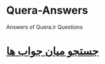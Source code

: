 # Quera-Answers
Answers of Quera.ir Questions

# [جستجو میان جواب ها](https://ahmadrezadl.github.io/Quera-Answers/) 
